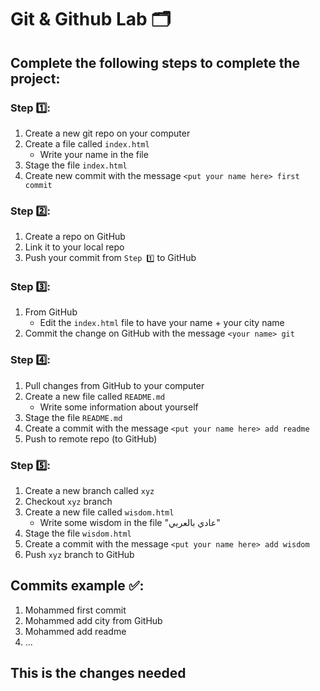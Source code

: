 # Git & Github Lab 🗂


## Complete the following steps to complete the project: 

### Step 1️⃣:
1. Create a new git repo on your computer
2. Create a file called `index.html`
    -  Write your name in the file
3. Stage the file `index.html`
4. Create new commit with the message `<put your name here> first commit`

### Step 2️⃣:
1. Create a repo on GitHub
2. Link it to your local repo
3. Push your commit from `Step 1️⃣` to GitHub

### Step 3️⃣:
1. From GitHub
    - Edit the `index.html` file to have your name + your city name
2. Commit the change on GitHub with the message `<your name> git`

### Step 4️⃣:
1. Pull changes from GitHub to your computer
2. Create a new file called `README.md`
   - Write some information about yourself
3. Stage the file `README.md`
4. Create a commit with the message `<put your name here> add readme`
5. Push to remote repo (to GitHub)

### Step 5️⃣:
1. Create a new branch called `xyz`
2. Checkout `xyz` branch
3. Create a new file called `wisdom.html`
   -  Write some wisdom in the file "عادي بالعربي"
4. Stage the file `wisdom.html`
5. Create a commit with the message `<put your name here> add wisdom`
6. Push `xyz` branch to GitHub


## Commits example ✅:
1. Mohammed first commit
2. Mohammed add city from GitHub
3. Mohammed add readme
4. ...



## This is the changes needed

